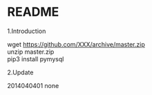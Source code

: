 README  
=======================================  
1.Introduction  

wget https://github.com/XXX/archive/master.zip  
unzip master.zip  
pip3 install pymysql  

2.Update  

2014040401  none  

